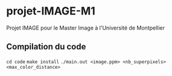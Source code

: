 # projet-IMAGE-M1
Projet IMAGE pour le Master Image à l'Université de Montpellier

## Compilation du code

`cd code`
`make install`
`./main.out <image.ppm> <nb_superpixels> <max_color_distance>`
